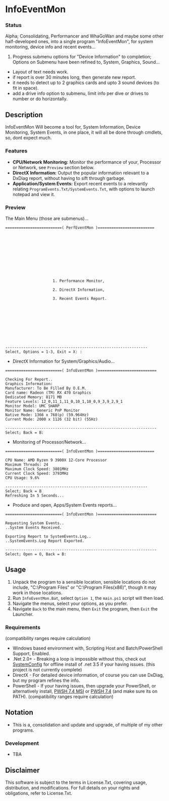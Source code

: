 # InfoEventMon

### Status
Alpha; Consolidating, Performancer and WhaGoWan and maybe some other half-developed ones, into a single program "InfoEventMon", for system monitoring, device info and recent events...
1. Progress submenu options for "Device Information" to completion; Options on Submenu have been refined to, System, Graphics, Sound... 
- Layout of text needs work.
- if report is over 30 minutes long, then generate new report.
- it needs to detect up to 2 graphics cards and upto 3 sound devices (to fit in space). 
- add a drive info option to submenu, limit info per dive or drives to number or do horizontally.

## Description
InfoEventMon Will become a tool for, System Information, Device Monitoring, System Events, in one place, it will all be done through cmdlets, so, dont expect much.

### Features
- **CPU/Network Monitoring:** Monitor the performance of your, Processor or Network, see `Preview` section below.
- **DirectX Information:** Output the popular information relevant to a DxDiag report, without having to sift through garbage.
- **Application/System Events:** Export recent events to a relevantly relating `ProgramEvents.Txt/SystemEvents.Txt`, with options to launch notepad and view it.  

### Preview
The Main Menu (those are submenus)...
```
=========================( PerfEventMon )=========================











                     1. Performance Monitor,

                     2. DirectX Information,

                     3. Recent Events Report.










---------------------------------------------------------------
Select, Options = 1-3, Exit = X: :

```
- DirectX Information for System/Graphics/Audio...
```
=========================( InfoEventMon )==========================

Checking For Report..
Graphics Information:
Manufacturer: To Be Filled By O.E.M.
Card name: Radeon (TM) RX 470 Graphics
Dedicated Memory: 8171 MB
Feature Levels: 12_0,11_1,11_0,10_1,10_0,9_3,9_2,9_1
Monitor Model: UMC SHARP
Monitor Name: Generic PnP Monitor
Native Mode: 1366 x 768(p) (59.964Hz)
Current Mode: 2000 x 1126 (32 bit) (55Hz)

-------------------------------------------------------------------
Select; Back = B:

```
- Monitoring of Processor/Network...
```
=========================( InfoEventMon )=========================

CPU Name: AMD Ryzen 9 3900X 12-Core Processor
Maximum Threads: 24
Maximum Clock Speed: 3801MHz
Current Clock Speed: 3793MHz
CPU Usage: 9.6%

---------------------------------------------------------------
Select; Back = B
Refreshing In 5 Seconds...

```
- Produce and open, Apps/System Events reports...
```
=========================( InfoEventMon )==========================

Requesting System Events..
..System Events Received.

Exporting Report to SystemEvents.Log..
..SystemEvents.Log Report Exported.

-------------------------------------------------------------------
Select; Open = O, Back = B:

```


## Usage
1. Unpack the program to a sensible location, sensible locations do not include, "C:\Program Files" or "C:\Program Files(x86)", though it may work in those locations.
2. Run `InfoEventMon.Bat`, select `Option 1`, the `main.ps1` script will then load.
3. Navigate the menus, select your options, as you prefer. 
4. Navigate `Back` to the main menu, then `Exit` the program, then `Exit` the Launcher.

### Requirements
(compatibility ranges require calculation)
- Windows based environment with, Scripting Host and Batch/PowerShell Support, Enabled.
- .Net 2.0+ - Breaking a loop is impossible without this, check out [SystemConfig](https://github.com/wiseman-timelord/SystemConfig) for offline install of .net 3.5 if your having issues. (this project is not currently complete)
- DirectX - For detailed device information, of course you can use DxDiag, but my program refines the info.
- PowerShell - If your having issues, then upgrade your PowerShell, or alternatively install, [PWSH 7.4 MSI](https://github.com/PowerShell/PowerShell/releases/download/v7.4.0/PowerShell-7.4.0-win-x64.msi) or [PWSH 7.4](https://github.com/PowerShell/PowerShell/releases/tag/v7.4.0) (and make sure its on PATH). (compatibility ranges require calculation) 

## Notation
- This is a, consolidation and update and upgrade, of multiple of my other programs.

### Development
- TBA

## Disclaimer
This software is subject to the terms in License.Txt, covering usage, distribution, and modifications. For full details on your rights and obligations, refer to License.Txt.
